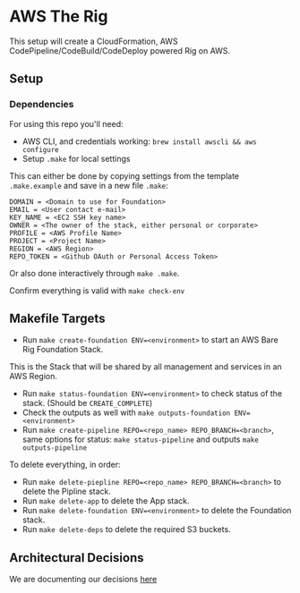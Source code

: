 # AWS The Rig

This setup will create a CloudFormation, AWS CodePipeline/CodeBuild/CodeDeploy powered Rig on AWS.

## Setup

### Dependencies

For using this repo you'll need:

* AWS CLI, and credentials working: `brew install awscli && aws configure`
* Setup `.make` for local settings

This can either be done by copying settings from the template `.make.example`
and save in a new file `.make`:

```
DOMAIN = <Domain to use for Foundation>
EMAIL = <User contact e-mail>
KEY_NAME = <EC2 SSH key name>
OWNER = <The owner of the stack, either personal or corporate>
PROFILE = <AWS Profile Name>
PROJECT = <Project Name>
REGION = <AWS Region>
REPO_TOKEN = <Github OAuth or Personal Access Token>
```

Or also done interactively through `make .make`.

Confirm everything is valid with `make check-env`

## Makefile Targets

* Run `make create-foundation ENV=<environment>` to start an AWS Bare Rig Foundation Stack.

This is the Stack that will be shared by all management and services in an AWS Region.

* Run `make status-foundation ENV=<environment>` to check status of the stack. (Should be `CREATE_COMPLETE`)
* Check the outputs as well with `make outputs-foundation ENV=<environment>`
* Run `make create-pipeline REPO=<repo_name> REPO_BRANCH=<branch>`, same options for status: `make status-pipeline` and outputs `make outputs-pipeline`

To delete everything, in order:

* Run `make delete-piepline REPO=<repo_name> REPO_BRANCH=<branch>` to delete the Pipline stack.
* Run `make delete-app` to delete the App stack.
* Run `make delete-foundation ENV=<environment>` to delete the Foundation stack.
* Run `make delete-deps` to delete the required S3 buckets.

## Architectural Decisions

We are documenting our decisions [here](../master/docs/architecture/decisions)
